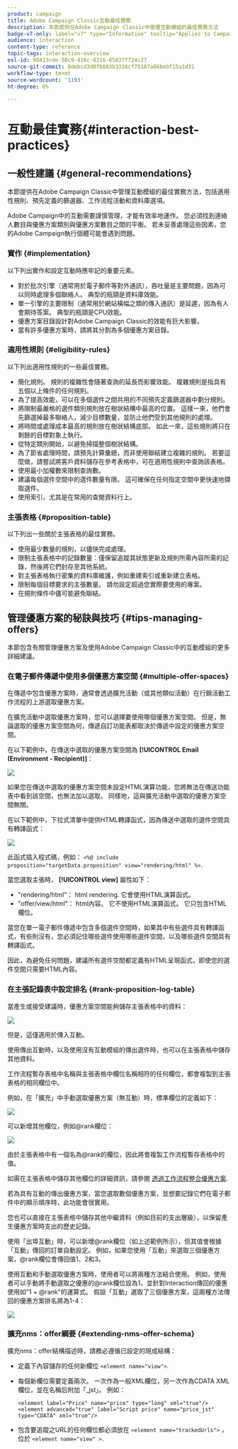 ```yaml
---
product: campaign
title: Adobe Campaign Classic互動最佳實務
description: 本節提供在Adobe Campaign Classic中管理互動模組的最佳實務方法
badge-v7-only: label="v7" type="Informative" tooltip="Applies to Campaign Classic v7 only"
audience: interaction
content-type: reference
topic-tags: interaction-overview
exl-id: 98413cde-50c9-416c-8316-85837f724c27
source-git-commit: 8debcd3d8fb883b3316cf75187a86bebf15a1d31
workflow-type: tm+mt
source-wordcount: '1193'
ht-degree: 0%

---
```


# 互動最佳實務{#interaction-best-practices}



## 一般性建議 {#general-recommendations}

本節提供在Adobe Campaign Classic中管理互動模組的最佳實務方法，包括適用性規則、預先定義的篩選器、工作流程活動和資料庫選項。

Adobe Campaign中的互動需要謹慎管理，才能有效率地運作。 您必須找到連絡人數目與優惠方案類別與優惠方案數目之間的平衡。 若未妥善處理這些因素，您的Adobe Campaign執行個體可能會遇到問題。

### 實作 {#implementation}

以下列出實作和設定互動時應牢記的重要元素。

* 對於批次引擎（通常用於電子郵件等對外通訊），吞吐量是主要問題，因為可以同時處理多個聯絡人。 典型的瓶頸是資料庫效能。
* 單一引擎的主要限制（通常用於網站橫幅之類的傳入通訊）是延遲，因為有人會期待答案。 典型的瓶頸是CPU效能。
* 優惠方案目錄設計對Adobe Campaign Classic的效能有巨大影響。
* 當有許多優惠方案時，請將其分割為多個優惠方案目錄。

### 適用性規則 {#eligibility-rules}

以下列出適用性規則的一些最佳實務。

* 簡化規則。 規則的複雜性會隨著查詢的延長而影響效能。 複雜規則是指具有五個以上條件的任何規則。
* 為了提高效能，可以在多個選件之間共用的不同預先定義篩選器中劃分規則。
* 將限制最嚴格的選件類別規則放在樹狀結構中最高的位置。 這樣一來，他們會先篩選掉最多聯絡人，減少目標數量，並防止他們受到其他規則的處理。
* 將時間或處理成本最高的規則放在樹狀結構底部。 如此一來，這些規則將只在剩餘的目標對象上執行。
* 從特定類別開始，以避免掃描整個樹狀結構。
* 為了節省處理時間，請預先計算彙總，而非使用聯結建立複雜的規則。 若要這麼做，請嘗試將客戶資料儲存在參考表格中，可在適用性規則中查詢該表格。
* 使用最小加權數來限制查詢數。
* 建議每個選件空間中的選件數量有限。 這可確保在任何指定空間中更快速地擷取選件。
* 使用索引，尤其是在常用的查閱資料行上。

### 主張表格 {#proposition-table}

以下列出一些關於主張表格的最佳實務。

* 使用最少數量的規則，以儘快完成處理。
* 限制主張表格中的記錄數量：僅保留追蹤其狀態更新及規則所需內容所需的記錄，然後將它們封存至其他系統。
* 對主張表格執行密集的資料庫維護，例如重建索引或重新建立表格。
* 限制每個目標要求的主張數量。 請勿設定超過您實際要使用的專案。
* 在規則條件中儘可能避免聯結。

## 管理優惠方案的秘訣與技巧 {#tips-managing-offers}

本節包含有關管理優惠方案及使用Adobe Campaign Classic中的互動模組的更多詳細建議。

### 在電子郵件傳遞中使用多個優惠方案空間 {#multiple-offer-spaces}

在傳遞中包含優惠方案時，通常會透過擴充活動（或其他類似活動）在行銷活動工作流程的上游選取優惠方案。

在擴充活動中選取優惠方案時，您可以選擇要使用哪個優惠方案空間。 但是，無論選取的優惠方案空間為何，傳遞自訂功能表都取決於傳遞中設定的優惠方案空間。

在以下範例中，在傳送中選取的優惠方案空間為 **[!UICONTROL Email (Environment - Recipient)]**：

![](assets/Interaction-best-practices-offer-space-selected.png)

如果您在傳送中選取的優惠方案空間未設定HTML演算功能，您將無法在傳送功能表中看到該空間，也無法加以選取。 同樣地，這與擴充活動中選取的優惠方案空間無關。

在以下範例中，下拉式清單中提供HTML轉譯函式，因為傳送中選取的選件空間具有轉譯函式：

![](assets/Interaction-best-practices-HTML-rendering.png)

此函式插入程式碼，例如： `<%@ include proposition="targetData.proposition" view="rendering/html" %>`.

當您選取主張時， **[!UICONTROL view]** 屬性如下：
* &quot;rendering/html&quot;： html rendering. 它會使用HTML演算函式。
* &quot;offer/view/html&quot;： html內容。 它不使用HTML演算函式。 它只包含HTML欄位。

當您在單一電子郵件傳遞中包含多個選件空間時，如果其中有些選件具有轉譯函式，有些則沒有，您必須記住哪些選件使用哪些選件空間，以及哪些選件空間具有轉譯函式。

因此，為避免任何問題，建議所有選件空間都定義有HTML呈現函式，即使您的選件空間只需要HTML內容。

### 在主張記錄表中設定排名 {#rank-proposition-log-table}

當產生或接受建議時，優惠方案空間能夠儲存主張表格中的資料：

![](assets/Interaction-best-practices-offer-space-storage.png)

但是，這僅適用於傳入互動。

使用傳出互動時，以及使用沒有互動模組的傳出選件時，也可以在主張表格中儲存其他資料。

工作流程暫存表格中名稱與主張表格中欄位名稱相符的任何欄位，都會複製到主張表格的相同欄位中。

例如，在「擴充」中手動選取優惠方案（無互動）時，標準欄位的定義如下：

![](assets/Interaction-best-practices-manual-offer-std-fields.png)

可以新增其他欄位，例如@rank欄位：

![](assets/Interaction-best-practices-manual-offer-add-fields.png)

由於主張表格中有一個名為@rank的欄位，因此將會複製工作流程暫存表格中的值。

如需在主張表格中儲存其他欄位的詳細資訊，請參閱 [透過工作流程整合優惠方案](../../interaction/using/integrating-an-offer-via-a-workflow.md#storing-offer-rankings-and-weights).

若為具有互動的傳出優惠方案，當您選取數個優惠方案，並想要記錄它們在電子郵件中的顯示順序時，此功能會很實用。

您也可以直接在主張表格中儲存其他中繼資料（例如目前的支出層級），以保留產生優惠方案時支出的歷史記錄。

使用「出埠互動」時，可以新增@rank欄位（如上述範例所示），但其值會根據「互動」傳回的訂單自動設定。 例如，如果您使用「互動」來選取三個優惠方案，@rank欄位會傳回值1、2和3。

使用互動和手動選取優惠方案時，使用者可以將兩種方法結合使用。 例如，使用者可以手動將手動選取之優惠的@rank欄位設為1，並針對Interaction傳回的優惠使用如&quot;1 + @rank&quot;的運算式。 假設「互動」選取了三個優惠方案，這兩種方法傳回的優惠方案排名將為1-4：

![](assets/Interaction-best-practices-manual-offer-combined.png)

### 擴充nms：offer綱要 {#extending-nms-offer-schema}

擴充nms：offer結構描述時，請務必遵循已設定的現成結構：
* 定義下內容儲存的任何新欄位 `<element name="view">`.
* 每個新欄位需要定義兩次。 一次作為一般XML欄位，另一次作為CDATA XML欄位，並在名稱后附加「_jst」。 例如：

   ```
   <element label="Price" name="price" type="long" xml="true"/>
   <element advanced="true" label="Script price" name="price_jst" type="CDATA" xml="true"/>
   ```

* 包含要追蹤之URL的任何欄位都必須放在 `<element name="trackedUrls">` ，位於 `<element name="view" >`.
